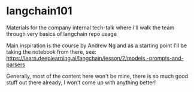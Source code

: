 # langchain101
Materials for the company internal tech-talk where I'll walk the team through very basics of langchain repo usage

Main inspiration is the course by Andrew Ng and as a starting point I'll be taking the notebook from there, see:
https://learn.deeplearning.ai/langchain/lesson/2/models,-prompts-and-parsers

Generally, most of the content here won't be mine, there is so much good stuff out there already, I won't come up with anything better!
